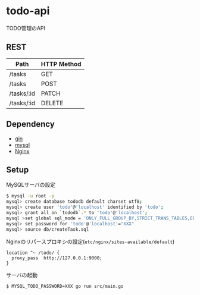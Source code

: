 # todo-api

TODO管理のAPI

## REST

| Path | HTTP Method |
| ---  | --- |
| /tasks | GET |
| /tasks | POST |
| /tasks/:id | PATCH |
| /tasks/:id | DELETE |

## Dependency
+ [gin](https://github.com/gin-gonic/gin)
+ [mysql](https://www.mysql.com/jp/)
+ [Nginx](https://www.nginx.com/)

## Setup
MySQLサーバの設定
```bash
$ mysql -u root -p
mysql> create database tododb default charset utf8;
mysql> create user 'todo'@'localhost' identified by 'todo';
mysql> grant all on `tododb`.* to 'todo'@'localhost';
mysql >set global sql_mode = 'ONLY_FULL_GROUP_BY,STRICT_TRANS_TABLES,ERROR_FOR_DIVISION_BY_ZERO,NO_AUTO_CREATE_USER,NO_ENGINE_SUBSTITUTION'
mysql> set password for 'todo'@'localhost'="XXX"
mysql> source db/createTask.sql
```

Nginxのリパースプロキシの設定(`etc/nginx/sites-available/default`)
```
location ^~ /todo/ {
  proxy_pass  http://127.0.0.1:9000;
}
```

サーバの起動
```bash
$ MYSQL_TODO_PASSWORD=XXX go run src/main.go
```
